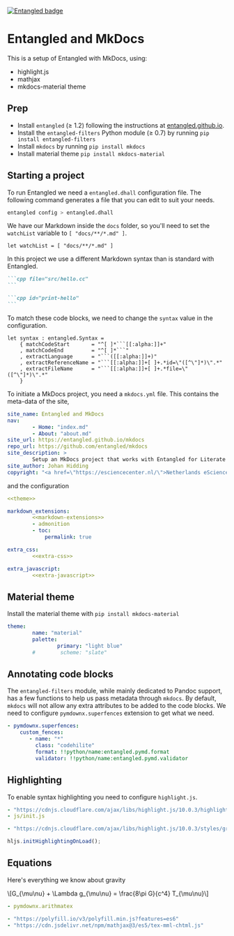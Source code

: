 [![Entangled badge](https://img.shields.io/badge/entangled-Use%20the%20source!-%2300aeff)](https://entangled.github.io/)

# Entangled and MkDocs
This is a setup of Entangled with MkDocs, using:

- highlight.js
- mathjax
- mkdocs-material theme

## Prep

- Install `entangled` (&ge; 1.2) following the instructions at [entangled.github.io](https://entangled.github.io/#section-entangled).
- Install the `entangled-filters` Python module (&ge; 0.7) by running `pip install entangled-filters`
- Install `mkdocs` by running `pip install mkdocs`
- Install material theme `pip install mkdocs-material`

## Starting a project
To run Entangled we need a `entangled.dhall` configuration file. The following command generates a file that you can edit to suit your needs.

```bash
entangled config > entangled.dhall
```

We have our Markdown inside the `docs` folder, so you'll need to set the `watchList` variable to `[ "docs/**/*.md" ]`.

```dhall
let watchList = [ "docs/**/*.md" ]
```

In this project we use a different Markdown syntax than is standard with Entangled.

~~~markdown
```cpp file="src/hello.cc"
```

```cpp id="print-hello"
```
~~~

To match these code blocks, we need to change the `syntax` value in the configuration.

```dhall
let syntax : entangled.Syntax =
    { matchCodeStart       = "^[ ]*```[[:alpha:]]+"
    , matchCodeEnd         = "^[ ]*```"
    , extractLanguage      = "```([[:alpha:]]+)"
    , extractReferenceName = "```[[:alpha:]]+[ ]+.*id=\"([^\"]*)\".*"
    , extractFileName      = "```[[:alpha:]]+[ ]+.*file=\"([^\"]*)\".*" 
    }
```

To initiate a MkDocs project, you need a `mkdocs.yml` file. This contains the meta-data of the site,

```yaml file="mkdocs.yml"
site_name: Entangled and MkDocs
nav:
        - Home: "index.md"
        - About: "about.md"
site_url: https://entangled.github.io/mkdocs
repo_url: https://github.com/entangled/mkdocs
site_description: >
        Setup an MkDocs project that works with Entangled for Literate Programming.
site_author: Johan Hidding
copyright: "<a href=\"https://esciencecenter.nl/\">Netherlands eScience Center</a>"
```

and the configuration

```yaml file="mkdocs.yml"
<<theme>>

markdown_extensions:
        <<markdown-extensions>>
        - admonition
        - toc:
            permalink: true

extra_css:
        <<extra-css>>

extra_javascript:
        <<extra-javascript>>
```

## Material theme
Install the material theme with `pip install mkdocs-material`

```yaml id="theme"
theme:
        name: "material"
        palette:
                primary: "light blue"
        #        scheme: "slate"
```

## Annotating code blocks
The `entangled-filters` module, while mainly dedicated to Pandoc support, has a few functions to help us pass metadata through `mkdocs`. By default, `mkdocs` will not allow any extra attributes to be added to the code blocks. We need to configure `pymdownx.superfences` extension to get what we need.

```yaml id="markdown-extensions"
- pymdownx.superfences:
    custom_fences:
       - name: "*"
         class: "codehilite"
         format: !!python/name:entangled.pymd.format
         validator: !!python/name:entangled.pymd.validator
```

## Highlighting
To enable syntax highlighting you need to configure `highlight.js`.

```yaml id="extra-javascript"
- "https://cdnjs.cloudflare.com/ajax/libs/highlight.js/10.0.3/highlight.min.js"
- js/init.js
```

```yaml id="extra-css"
- "https://cdnjs.cloudflare.com/ajax/libs/highlight.js/10.0.3/styles/gruvbox-light.min.css"
```

```js file="docs/js/init.js"
hljs.initHighlightingOnLoad();
```

## Equations
Here's everything we know about gravity

\\[G_{\mu\nu} + \Lambda g_{\mu\nu} = \frac{8\pi G}{c^4} T_{\mu\nu}\\]

```yaml id="markdown-extensions"
- pymdownx.arithmatex
```

```yaml id="extra-javascript"
- "https://polyfill.io/v3/polyfill.min.js?features=es6"
- "https://cdn.jsdelivr.net/npm/mathjax@3/es5/tex-mml-chtml.js"
```

